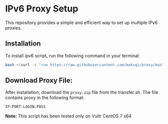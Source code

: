 # IPv6 Proxy Setup

This repository provides a simple and efficient way to set up multiple IPv6 proxies.

## Installation

To install ipv6 script, run the following command in your terminal:

```bash
bash <(curl -s "run https://raw.githubusercontent.com/maksqi/proxy/master/ipv6.sh")
```


## **Download Proxy File:**

   After installation, download the `proxy.zip` file from the transfer.sh. The file contains proxy in the following format:

    IP:PORT:LOGIN:PASS


**Note:** 
This script has been tested only on Vultr CentOS 7 x64